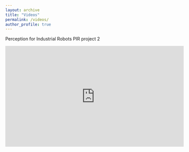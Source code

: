 ```yaml
---
layout: archive
title: "Videos"
permalink: /videos/
author_profile: true
---
```



Perception for Industrial Robots PIR project 2
<iframe width="560" height="315" src="https://www.youtube.com/embed/F76Pe-WkP3g" title="YouTube video player" frameborder="0" allow="accelerometer; autoplay; clipboard-write; encrypted-media; gyroscope; picture-in-picture" allowfullscreen></iframe>
